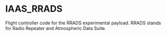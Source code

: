 # IAAS_RRADS

Flight controller code for the RRADS experimental payload. RRADS stands for Radio Repeater and Atmospheric Data Suite.
